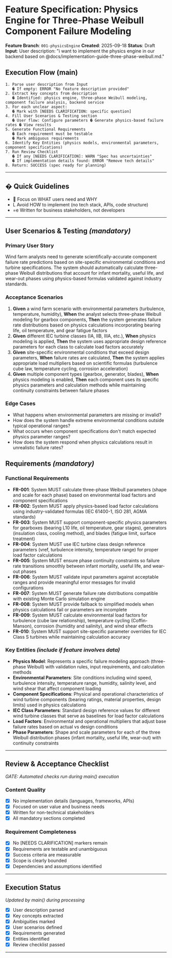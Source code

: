 # Feature Specification: Physics Engine for Three-Phase Weibull Component Failure Modeling

**Feature Branch**: `001-physicsEngine`
**Created**: 2025-09-18
**Status**: Draft
**Input**: User description: "i want to implement the physics engine in our backend based on @docs/implementation-guide-three-phase-weibull.md."

## Execution Flow (main)
```
1. Parse user description from Input
   � If empty: ERROR "No feature description provided"
2. Extract key concepts from description
   � Identified: physics engine, three-phase Weibull modeling, component failure analysis, backend service
3. For each unclear aspect:
   � Mark with [NEEDS CLARIFICATION: specific question]
4. Fill User Scenarios & Testing section
   � User flow: Configure parameters � Generate physics-based failure rates � View results
5. Generate Functional Requirements
   � Each requirement must be testable
   � Mark ambiguous requirements
6. Identify Key Entities (physics models, environmental parameters, component specifications)
7. Run Review Checklist
   � If any [NEEDS CLARIFICATION]: WARN "Spec has uncertainties"
   � If implementation details found: ERROR "Remove tech details"
8. Return: SUCCESS (spec ready for planning)
```

---

## � Quick Guidelines
-  Focus on WHAT users need and WHY
- L Avoid HOW to implement (no tech stack, APIs, code structure)
- =e Written for business stakeholders, not developers

---

## User Scenarios & Testing *(mandatory)*

### Primary User Story
Wind farm analysts need to generate scientifically-accurate component failure rate predictions based on site-specific environmental conditions and turbine specifications. The system should automatically calculate three-phase Weibull distributions that account for infant mortality, useful life, and wear-out phases using physics-based formulas validated against industry standards.

### Acceptance Scenarios
1. **Given** a wind farm scenario with environmental parameters (turbulence, temperature, humidity), **When** the analyst selects three-phase Weibull modeling for gearbox components, **Then** the system generates failure rate distributions based on physics calculations incorporating bearing life, oil temperature, and gear fatigue factors
2. **Given** different IEC turbine classes (IA, IIB, IIIA, etc.), **When** physics modeling is applied, **Then** the system uses appropriate design reference parameters for each class to calculate load factors accurately
3. **Given** site-specific environmental conditions that exceed design parameters, **When** failure rates are calculated, **Then** the system applies appropriate load multipliers based on scientific formulas (turbulence cube law, temperature cycling, corrosion acceleration)
4. **Given** multiple component types (gearbox, generator, blades), **When** physics modeling is enabled, **Then** each component uses its specific physics parameters and calculation methods while maintaining continuity constraints between failure phases

### Edge Cases
- What happens when environmental parameters are missing or invalid?
- How does the system handle extreme environmental conditions outside typical operational ranges?
- What occurs when component specifications don't match expected physics parameter ranges?
- How does the system respond when physics calculations result in unrealistic failure rates?

## Requirements *(mandatory)*

### Functional Requirements
- **FR-001**: System MUST calculate three-phase Weibull parameters (shape and scale for each phase) based on environmental load factors and component specifications
- **FR-002**: System MUST apply physics-based load factor calculations using industry-validated formulas (IEC 61400-1, ISO 281, AGMA standards)
- **FR-003**: System MUST support component-specific physics parameters for gearboxes (bearing L10 life, oil temperature, gear stages), generators (insulation class, cooling method), and blades (fatigue limit, surface treatment)
- **FR-004**: System MUST use IEC turbine class design reference parameters (vref, turbulence intensity, temperature range) for proper load factor calculations
- **FR-005**: System MUST ensure phase continuity constraints so failure rate transitions smoothly between infant mortality, useful life, and wear-out phases
- **FR-006**: System MUST validate input parameters against acceptable ranges and provide meaningful error messages for invalid configurations
- **FR-007**: System MUST generate failure rate distributions compatible with existing Monte Carlo simulation engine
- **FR-008**: System MUST provide fallback to simplified models when physics calculations fail or parameters are incomplete
- **FR-009**: System MUST calculate environmental load factors for turbulence (cube law relationship), temperature cycling (Coffin-Manson), corrosion (humidity and salinity), and wind shear effects
- **FR-010**: System MUST support site-specific parameter overrides for IEC Class S turbines while maintaining calculation accuracy

### Key Entities *(include if feature involves data)*
- **Physics Model**: Represents a specific failure modeling approach (three-phase Weibull) with validation rules, input requirements, and calculation methods
- **Environmental Parameters**: Site conditions including wind speed, turbulence intensity, temperature range, humidity, salinity level, and wind shear that affect component loading
- **Component Specifications**: Physical and operational characteristics of wind turbine components (bearing ratings, material properties, design limits) used in physics calculations
- **IEC Class Parameters**: Standard design reference values for different wind turbine classes that serve as baselines for load factor calculations
- **Load Factors**: Environmental and operational multipliers that adjust base failure rates based on actual vs design conditions
- **Phase Parameters**: Shape and scale parameters for each of the three Weibull distribution phases (infant mortality, useful life, wear-out) with continuity constraints

---

## Review & Acceptance Checklist
*GATE: Automated checks run during main() execution*

### Content Quality
- [x] No implementation details (languages, frameworks, APIs)
- [x] Focused on user value and business needs
- [x] Written for non-technical stakeholders
- [x] All mandatory sections completed

### Requirement Completeness
- [x] No [NEEDS CLARIFICATION] markers remain
- [x] Requirements are testable and unambiguous
- [x] Success criteria are measurable
- [x] Scope is clearly bounded
- [x] Dependencies and assumptions identified

---

## Execution Status
*Updated by main() during processing*

- [x] User description parsed
- [x] Key concepts extracted
- [x] Ambiguities marked
- [x] User scenarios defined
- [x] Requirements generated
- [x] Entities identified
- [x] Review checklist passed

---